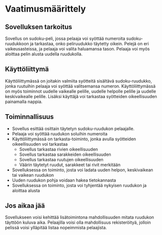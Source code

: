 

# Vaatimusmäärittely

## Sovelluksen tarkoitus

Sovellus on sudoku-peli, jossa pelaaja voi syöttää numeroita sudoku-ruudukkoon ja tarkastaa, onko peliruudukko täytetty oikein. Pelejä on eri vaikeusasteissa, ja pelaaja voi valita haluamansa tason. Pelaaja voi myös aloittaa pelin alusta uudella ruudukolla.

## Käyttöliittymä

Käyttöliittymässä on joitakin valmiita syötteitä sisältävä sudoku-ruudukko, jonka ruutuihin pelaaja voi syöttää valitsemansa numeron. Käyttöliittymässä on myös toiminnot uudelle vaikealle pelille, uudelle helpolle pelille ja uudelle keskivaikealle pelille. Lisäksi käyttäjä voi tarkastaa syötteiden oikeellisuuden painamalla nappia.

## Toiminnallisuus

- Sovellus esittää osittain täytetyn sudoku-ruudukon pelaajalle.
- Pelaaja voi syöttää ruudukon soluihin numeroita
- Käyttöliittymässä on tarkasta-toiminto, jonka avulla syötteiden oikeellisuuden voi tarkastaa
  - Sovellus tarkastaa rivien oikeellisuuden
  - Sovellus tarkastaa sarakkeiden oikeellisuuden
  - Sovellus tarkastaa ruutujen oikeellisuuden
  - Väärin täytetyt ruudut, sarakkeet tai rivit merkitään
- Sovelluksessa on toiminto, josta voi ladata uuden helpon, keskivaikean tai vaikean ruudukon
 - Uuden ruudukon pohja voidaan hakea tietokannasta
- Sovelluksessa on toiminto, josta voi tyhjentää nykyisen ruudukon ja aloittaa alusta


## Jos aikaa jää

Sovellukseen voisi kehittää lisätoimintona mahdollisuuden mitata ruudukon täyttöön kuluva aika. Pelaajilla voisi olla mahdollisuus rekisteröityä, jolloin pelissä voisi ylläpitää listaa nopeimmista pelaajista. 

